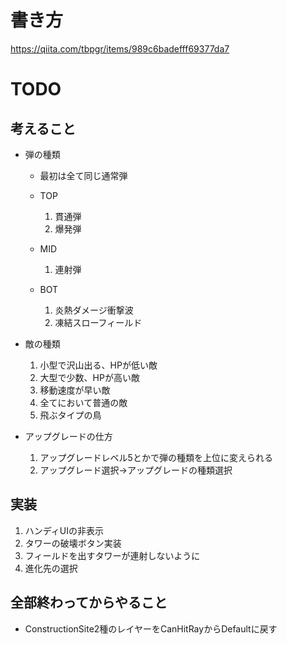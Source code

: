 # 書き方
https://qiita.com/tbpgr/items/989c6badefff69377da7


# TODO

## 考えること
- 弾の種類
    - 最初は全て同じ通常弾

    - TOP
        1. 貫通弾
        1. 爆発弾 
    - MID
        1. 連射弾
    - BOT
        1. 炎熱ダメージ衝撃波
        1. 凍結スローフィールド


- 敵の種類
    1. 小型で沢山出る、HPが低い敵
    1. 大型で少数、HPが高い敵
    1. 移動速度が早い敵
    1. 全てにおいて普通の敵
    1. 飛ぶタイプの鳥



- アップグレードの仕方
    1. アップグレードレベル5とかで弾の種類を上位に変えられる
    1. アップグレード選択→アップグレードの種類選択


## 実装
1. ハンディUIの非表示
1. タワーの破壊ボタン実装
1. フィールドを出すタワーが連射しないように
1. 進化先の選択



## 全部終わってからやること
- ConstructionSite2種のレイヤーをCanHitRayからDefaultに戻す
